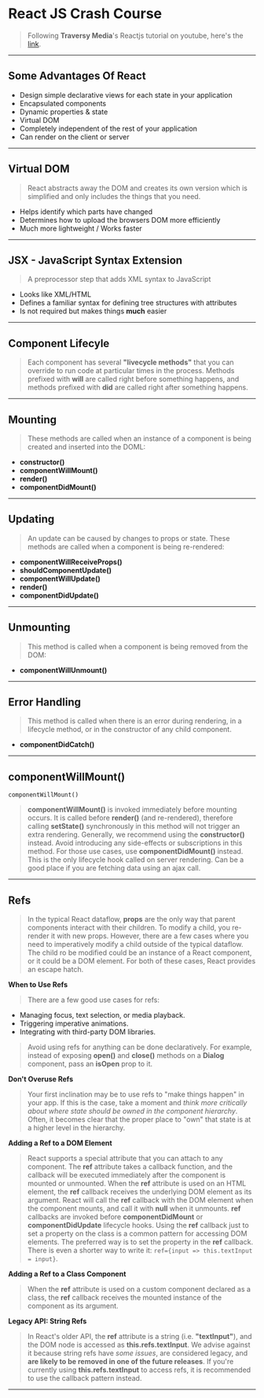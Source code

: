 React JS Crash Course
===================
> Following **Traversy Media**'s Reactjs tutorial on youtube, here's the [link](https://www.youtube.com/watch?v=A71aqufiNtQ&t=121s).


----------


Some Advantages Of React
-------------
>
-	Design simple declarative views for each state in your application
-	Encapsulated components
-	Dynamic properties & state
-	Virtual DOM
-	Completely independent of the rest of your application
-	Can render on the client or server

----------

Virtual DOM
-------------
> React abstracts away the DOM and creates its own version which is simplified and only includes the things that you need.
>
-	Helps identify which parts have changed
-	Determines how to upload the browsers DOM more efficiently
-	Much more lightweight / Works faster

----------

JSX - JavaScript Syntax Extension
-------------
> A preprocessor step that adds XML syntax to JavaScript
-	Looks like XML/HTML
-	Defines a familiar syntax for defining tree structures with attributes
-	Is not required but makes things **much** easier

----------

Component Lifecyle
-------------
> Each component has several **"livecycle methods"** that you can override to run code at particular times in the process. Methods prefixed with **will** are called right before something happens, and methods prefixed with **did** are called right after something happens.

----------

Mounting
-------------
> These methods are called when an instance of a component is being created and inserted into the DOML:
-	**constructor()**
-	**componentWillMount()**
-	**render()**
-	**componentDidMount()**

----------

Updating
-------------
> An update can be caused by changes to props or state. These methods are called when a component is being re-rendered:
- **componentWillReceiveProps()**
- **shouldComponentUpdate()**
- **componentWillUpdate()**
- **render()**
- **componentDidUpdate()**

----------

Unmounting
-------------
> This method is called when a component is being removed from the DOM:
- **componentWillUnmount()**

----------

Error Handling
-------------
> This method is called when there is an error during rendering, in a lifecycle method, or in the constructor of any child component.
- **componentDidCatch()**

----------


componentWillMount()
-------------
```componentWillMount()```
> **componentWillMount()** is invoked immediately before mounting occurs. It is called before **render()** (and re-rendered), therefore calling **setState()** synchronously in this method will not trigger an extra rendering. Generally, we recommend using the **constructor()** instead.
> Avoid introducing any side-effects or subscriptions in this method. For those use cases, use **componentDidMount()** instead.
> This is the only lifecycle hook called on server rendering.
> Can be a good place if you are fetching data using an ajax call.


----------

Refs
-------------
> In the typical React dataflow, **props** are the only way that parent components interact with their children. To modify a child, you re-render it with new props. However, there are a few cases where you need to imperatively modify a child outside of the typical dataflow. The child ro be modified could be an instance of a React component, or it could be a DOM element. For both of these cases, React provides an escape hatch.

 **When to Use Refs**
>	There are a few good use cases for refs:
- Managing focus, text selection, or media playback.
- Triggering imperative animations.
- Integrating with third-party DOM libraries.
> Avoid using refs for anything can be done declaratively.
> For example, instead of exposing **open()** and **close()** methods on a **Dialog** component, pass an **isOpen** prop to it.

**Don't Overuse Refs**
> Your first inclination may be to use refs to "make things happen" in your app. If this is the case, take a moment and *think more critically about where state should be owned in the component hierarchy*. Often, it becomes clear that the proper place to "own" that state is at a higher level in the hierarchy.

**Adding a Ref to a DOM Element**
> React supports a special attribute that you can attach to any component. The **ref** attribute takes a callback function, and the callback will be executed immediately after the component is mounted or unmounted.
> When the **ref** attribute is used on an HTML element, the **ref** callback receives the underlying DOM element as its argument.
> React will call the **ref** callback with the DOM element when the component mounts, and call it with **null** when it unmounts. **ref** callbacks are invoked before **componentDidMount** or **componentDidUpdate** lifecycle hooks.
> Using the **ref** callback just to set a property on the class is a common pattern for accessing DOM elements. The preferred way is to set the property in the **ref** callback. There is even a shorter way to write it: ```ref={input => this.textInput = input}```.

**Adding a Ref to a Class Component**
> When the **ref** attribute is used on a custom component declared as a class, the **ref** callback receives the mounted instance of the component as its argument.

**Legacy API: String Refs**
> In React's older API, the **ref** attribute is a string (i.e. **"textInput"**), and the DOM node is accessed as **this.refs.textInput**. We advise against it because string refs have *some issues*, are considered legacy, and **are likely to be removed in one of the future releases**. If you're currently using **this.refs.textInput** to access refs, it is recommended to use the callback pattern instead.

----------
